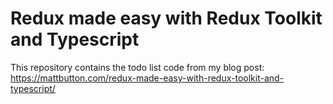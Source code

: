 # Redux made easy with Redux Toolkit and Typescript

This repository contains the todo list code from my blog post: https://mattbutton.com/redux-made-easy-with-redux-toolkit-and-typescript/